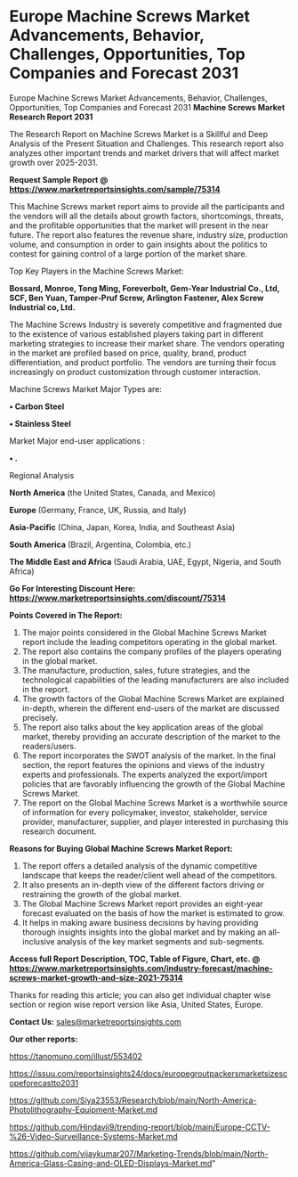 # Europe Machine Screws Market Advancements, Behavior, Challenges, Opportunities, Top Companies and Forecast 2031
Europe Machine Screws Market Advancements, Behavior, Challenges, Opportunities, Top Companies and Forecast 2031
<strong>Machine Screws Market Research Report 2031</strong>

The Research Report on Machine Screws Market is a Skillful and Deep Analysis of the Present Situation and Challenges. This research report also analyzes other important trends and market drivers that will affect market growth over 2025-2031.

<strong>Request Sample Report @ <a href=https://www.marketreportsinsights.com/sample/75314>https://www.marketreportsinsights.com/sample/75314</a></strong>

This Machine Screws market report aims to provide all the participants and the vendors will all the details about growth factors, shortcomings, threats, and the profitable opportunities that the market will present in the near future. The report also features the revenue share, industry size, production volume, and consumption in order to gain insights about the politics to contest for gaining control of a large portion of the market share.

Top Key Players in the Machine Screws Market:

<strong>Bossard, Monroe, Tong Ming, Foreverbolt, Gem-Year Industrial Co., Ltd, SCF, Ben Yuan, Tamper-Pruf Screw, Arlington Fastener, Alex Screw Industrial co, Ltd.</strong>

The Machine Screws Industry is severely competitive and fragmented due to the existence of various established players taking part in different marketing strategies to increase their market share. The vendors operating in the market are profiled based on price, quality, brand, product differentiation, and product portfolio. The vendors are turning their focus increasingly on product customization through customer interaction.

Machine Screws Market Major Types are:

<strong>• Carbon Steel

• Stainless Steel</strong>

Market Major end-user applications :

<strong>• .</strong>

Regional Analysis

</u><strong><b>North America</b></strong> (the United States, Canada, and Mexico)

<strong><b>Europe </b></strong>(Germany, France, UK, Russia, and Italy)

<strong><b>Asia-Pacific</b></strong> (China, Japan, Korea, India, and Southeast Asia)

<strong><b>South America</b></strong> (Brazil, Argentina, Colombia, etc.)

<strong><b>The Middle East and Africa</b></strong> (Saudi Arabia, UAE, Egypt, Nigeria, and South Africa)

<strong>Go For Interesting Discount Here: <a href=https://www.marketreportsinsights.com/discount/75314>https://www.marketreportsinsights.com/discount/75314</a></strong>

<strong>Points Covered in The Report:</strong>
<ol>
  <li>The major points considered in the Global Machine Screws Market report include the leading competitors operating in the global market.</li>
  <li>The report also contains the company profiles of the players operating in the global market.</li>
  <li>The manufacture, production, sales, future strategies, and the technological capabilities of the leading manufacturers are also included in the report.</li>
  <li>The growth factors of the Global Machine Screws Market are explained in-depth, wherein the different end-users of the market are discussed precisely.</li>
  <li>The report also talks about the key application areas of the global market, thereby providing an accurate description of the market to the readers/users.</li>
  <li>The report incorporates the SWOT analysis of the market. In the final section, the report features the opinions and views of the industry experts and professionals. The experts analyzed the export/import policies that are favorably influencing the growth of the Global Machine Screws Market.</li>
  <li>The report on the Global Machine Screws Market is a worthwhile source of information for every policymaker, investor, stakeholder, service provider, manufacturer, supplier, and player interested in purchasing this research document.</li>
</ol>
<strong>Reasons for Buying Global Machine Screws Market Report:</strong>

<ol>
  <li>The report offers a detailed analysis of the dynamic competitive landscape that keeps the reader/client well ahead of the competitors.</li>
  <li>It also presents an in-depth view of the different factors driving or restraining the growth of the global market.</li>
  <li>The Global Machine Screws Market report provides an eight-year forecast evaluated on the basis of how the market is estimated to grow.</li>
  <li>It helps in making aware business decisions by having providing thorough insights insights into the global market and by making an all-inclusive analysis of the key market segments and sub-segments.</li>
</ol>
<strong>Access full Report Description, TOC, Table of Figure, Chart, etc. @ <a href=https://www.marketreportsinsights.com/industry-forecast/machine-screws-market-growth-and-size-2021-75314>https://www.marketreportsinsights.com/industry-forecast/machine-screws-market-growth-and-size-2021-75314</a></strong>


Thanks for reading this article; you can also get individual chapter wise section or region wise report version like Asia, United States, Europe.

<strong>Contact Us:</strong>
sales@marketreportsinsights.com

<strong>Our other reports:</strong>

<a href=https://tanomuno.com/illust/553402>https://tanomuno.com/illust/553402</a>

<a href=https://issuu.com/reportsinsights24/docs/europegroutpackersmarketsizescopeforecastto2031>https://issuu.com/reportsinsights24/docs/europegroutpackersmarketsizescopeforecastto2031</a>

<a href=https://github.com/Siya23553/Research/blob/main/North-America-Photolithography-Equipment-Market.md>https://github.com/Siya23553/Research/blob/main/North-America-Photolithography-Equipment-Market.md</a>

<a href=https://github.com/Hindavii9/trending-report/blob/main/Europe-CCTV-%26-Video-Surveillance-Systems-Market.md>https://github.com/Hindavii9/trending-report/blob/main/Europe-CCTV-%26-Video-Surveillance-Systems-Market.md</a>

<a href=https://github.com/vijaykumar207/Marketing-Trends/blob/main/North-America-Glass-Casing-and-OLED-Displays-Market.md>https://github.com/vijaykumar207/Marketing-Trends/blob/main/North-America-Glass-Casing-and-OLED-Displays-Market.md</a>"
